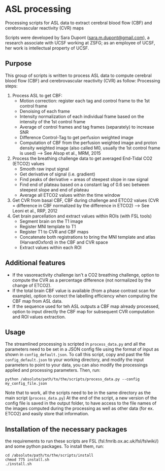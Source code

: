 # ASL processing
Processing scripts for ASL data to extract cerebral blood flow (CBF) and cerebrovascular reactivity (CVR) maps

Scripts were developed by Sara Dupont (sara.m.dupont@gmail.com), a research associate with UCSF working at ZSFG; as an employee of UCSF, her work is intellectual property of UCSF.

## Purpose
This group of scripts is written to process ASL data to compute cerebral blood flow (CBF) and cerebrovascular reactivity (CVR) as follow: 
Processing steps: 
1. Process ASL to get CBF: 
    - Motion correction: register each tag and control frame to the 1st control frame
    - Denoising of each frame
    - Intensity normalization of each individual frame based on the intensity of the 1st control frame
    - Average of control frames and tag frames (separately) to increase SNR
    - Difference Control-Tag to get perfusion weighted image 
    - Computation of CBF from the perfusion weighted image and proton density weighted image (also called M0, usually the 1st control frame is used) —> See Alsop et al., MRM, 2015
2. Process the breathing challenge data to get averaged End-Tidal CO2 (ETCO2) values
    - Smooth raw input signal
    - Get derivative of signal (i.e. gradient) 
    - Find peaks of derivative = areas of steepest slope in raw signal
    - Find end of plateau based on a constant lag of 0.6 sec between steepest slope and end of plateau 
    - Average all ETCO2 values within the time window
3. Get CVR from basal CBF, CBF during challenge and ETCO2 values (CVR = difference in CBF normalized by the difference in ETCO2) —> See Leoni et al., RRP, 2012
4. Get brain parcellation and extract values within ROIs (with FSL tools)
    - Segment brain on the T1 image
    - Register MNI template to T1 
    - Register T1 to CVR and CBF maps 
    - Concatenate both registrations to bring the MNI template and atlas (HarvardOxford) in the CBF and CVR space
    - Extract values within each ROI 

## Additional features
 - If the vasoreactivity challenge isn't a CO2 breathing challenge, option to compute the CVR as a percentage difference (not normalized by the change of ETCO2). 
 - If the total brain CBF value is available (from a phase contrast scan for example), option to correct the labelling efficiency when computing the CBF map from ASL data.
 - If the sequence used for teh ASL outputs a CBF map already processed, option to input directly the CBF map for subsequent CVR computation and ROI values extraction. 

## Usage
The streamlined processing is scripted in `process_data.py` and all the parameters need to be set in a JSON config file using the format of input as shown in `config_default.json`.
To call this script, copy and past the file `config_default.json` to your working directory, and modify the input parameters to point to your data, you can also modify the processings applied and processing parameters. Then, run: 
```
python /absolute/path/to/the/scripts/process_data.py --config my_config_file.json
```

Note that to work, all the scripts need to be in the same directory as the main script (`process_data.py`)
At the end of the script, a new version of the config file is saved in the output folder, to have access to the file names of the images computed during the processing as well as other data (for ex. ETCO2) and easily store that information.

## Installation of the necessary packages  
the requirements to run these scripts are FSL (fsl.fmrib.ox.ac.uk/fsl/fslwiki/) and some python packages. To install them, run: 
```
cd /absolute/path/to/the/scripts/install
chmod 775 install.sh
./install.sh
```

